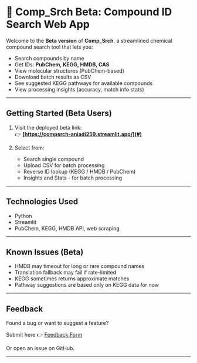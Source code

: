 # 🧪 Comp_Srch Beta: Compound ID Search Web App

Welcome to the **Beta version** of **Comp_Srch**, a streamlined chemical compound search tool that lets you:

-  Search compounds by name
-  Get IDs: **PubChem, KEGG, HMDB, CAS**
-  View molecular structures (PubChem-based)
-  Download batch results as CSV 
-  See suggested KEGG pathways for available compounds
-  View processing insights (accuracy, match info stats)

---

##  Getting Started (Beta Users)

1. Visit the deployed beta link:  
   👉 **[https://compsrch-aniadi259.streamlit.app/](#)**

2. Select from:
   -  Search single compound
   -  Upload CSV for batch processing
   -  Reverse ID lookup (KEGG / HMDB / PubChem)
   -  Insights and Stats - for batch processing

---

##  Technologies Used
- Python
- Streamlit
- PubChem, KEGG, HMDB API, web scraping


---

##  Known Issues (Beta)
- HMDB may timeout for long or rare compound names
- Translation fallback may fail if rate-limited
- KEGG sometimes returns approximate matches
- Pathway suggestions are based only on KEGG data for now

---

##  Feedback
Found a bug or want to suggest a feature?

Submit here 👉 [Feedback Form](https://forms.gle/AX9v2hYXJpBf3pEd6)

Or open an issue on GitHub.

---
